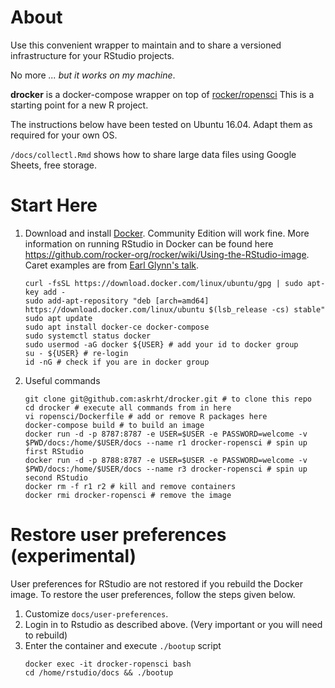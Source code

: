 # About

Use this convenient wrapper to maintain and to share a versioned infrastructure for your RStudio projects.

No more *... but it works on my machine*.

**drocker** is a docker-compose wrapper on top of [rocker/ropensci](https://github.com/rocker-org/ropensci) This is a starting point for a new R project.

The instructions below have been tested on Ubuntu 16.04. Adapt them as required for your own OS.

`/docs/collectl.Rmd` shows how to share large data files using Google Sheets, free storage.

# Start Here

1. Download and install [Docker](https://www.docker.com/get-docker). Community Edition will work fine. More information on running RStudio in Docker can be found here  https://github.com/rocker-org/rocker/wiki/Using-the-RStudio-image. Caret examples are from [Earl Glynn's talk](https://github.com/EarlGlynn/kc-r-users-caret-2017).
    ```
    curl -fsSL https://download.docker.com/linux/ubuntu/gpg | sudo apt-key add -
    sudo add-apt-repository "deb [arch=amd64] https://download.docker.com/linux/ubuntu $(lsb_release -cs) stable"
    sudo apt update
    sudo apt install docker-ce docker-compose
    sudo systemctl status docker
    sudo usermod -aG docker ${USER} # add your id to docker group
    su - ${USER} # re-login
    id -nG # check if you are in docker group
    ```

1. Useful commands
    ```
    git clone git@github.com:askrht/drocker.git # to clone this repo
    cd drocker # execute all commands from in here
    vi ropensci/Dockerfile # add or remove R packages here
    docker-compose build # to build an image
    docker run -d -p 8787:8787 -e USER=$USER -e PASSWORD=welcome -v $PWD/docs:/home/$USER/docs --name r1 drocker-ropensci # spin up first RStudio
    docker run -d -p 8788:8787 -e USER=$USER -e PASSWORD=welcome -v $PWD/docs:/home/$USER/docs --name r3 drocker-ropensci # spin up second RStudio
    docker rm -f r1 r2 # kill and remove containers
    docker rmi drocker-ropensci # remove the image
    ```

# Restore user preferences (experimental)
User preferences for RStudio are not restored if you rebuild the Docker image. To restore the user preferences, follow the steps given below.
1. Customize `docs/user-preferences`.
1. Login in to Rstudio as described above. (Very important or you will need to rebuild)
1. Enter the container and execute `./bootup` script
    ```
    docker exec -it drocker-ropensci bash
    cd /home/rstudio/docs && ./bootup
    ```
